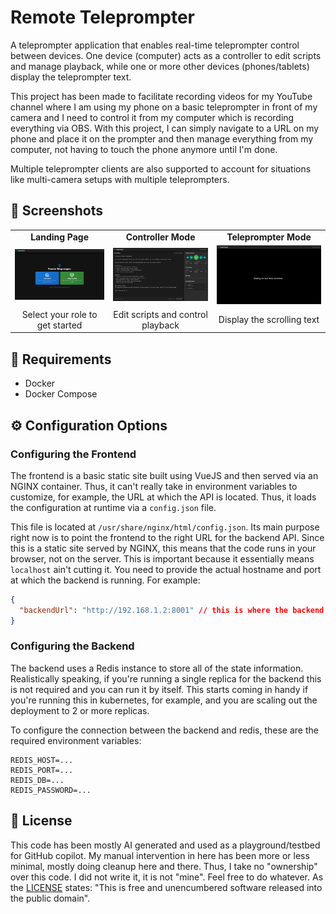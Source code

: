 # Remote Teleprompter

A teleprompter application that enables real-time teleprompter control between devices. One device (computer) acts as a controller to edit scripts and manage playback, while one or more other devices (phones/tablets) display the teleprompter text.

This project has been made to facilitate recording videos for my YouTube channel where I am using my phone on a basic teleprompter in front of my camera and I need to control it from my computer which is recording everything via OBS. With this project, I can simply navigate to a URL on my phone and place it on the prompter and then manage everything from my computer, not having to touch the phone anymore until I'm done.

Multiple teleprompter clients are also supported to account for situations like multi-camera setups with multiple teleprompters.

## 📸 Screenshots

<table>
  <tr>
    <td align="center"><b>Landing Page</b></td>
    <td align="center"><b>Controller Mode</b></td>
    <td align="center"><b>Teleprompter Mode</b></td>
  </tr>
  <tr>
    <td><img src="docs/landing.png" alt="Landing Page" width="300"/></td>
    <td><img src="docs/controller.png" alt="Controller Mode" width="300"/></td>
    <td><img src="docs/teleprompter.png" alt="Teleprompter Mode" width="300"/></td>
  </tr>
  <tr>
    <td align="center">Select your role to get started</td>
    <td align="center">Edit scripts and control playback</td>
    <td align="center">Display the scrolling text</td>
  </tr>
</table>

## 🎯 Requirements

- Docker
- Docker Compose

## ⚙️ Configuration Options

### Configuring the Frontend

The frontend is a basic static site built using VueJS and then served via an NGINX container. Thus, it can't really take in environment variables to customize, for example, the URL at which the API is located. Thus, it loads the configuration at runtime via a `config.json` file.

This file is located at `/usr/share/nginx/html/config.json`. Its main purpose right now is to point the frontend to the right URL for the backend API. Since this is a static site served by NGINX, this means that the code runs in your browser, not on the server. This is important because it essentially means `localhost` ain't cutting it. You need to provide the actual hostname and port at which the backend is running. For example:

```json
{
  "backendUrl": "http://192.168.1.2:8001" // this is where the backend is found
}
```

### Configuring the Backend

The backend uses a Redis instance to store all of the state information. Realistically speaking, if you're running a single replica for the backend this is not required and you can run it by itself. This starts coming in handy if you're running this in kubernetes, for example, and you are scaling out the deployment to 2 or more replicas.

To configure the connection between the backend and redis, these are the required environment variables:

```env
REDIS_HOST=...
REDIS_PORT=...
REDIS_DB=...
REDIS_PASSWORD=...
```

## 📝 License

This code has been mostly AI generated and used as a playground/testbed for GitHub copilot. My manual intervention in here has been more or less minimal, mostly doing cleanup here and there. Thus, I take no "ownership" over this code. I did not write it, it is not "mine". Feel free to do whatever. As the [LICENSE](./LICENSE) states: "This is free and unencumbered software released into the public domain".